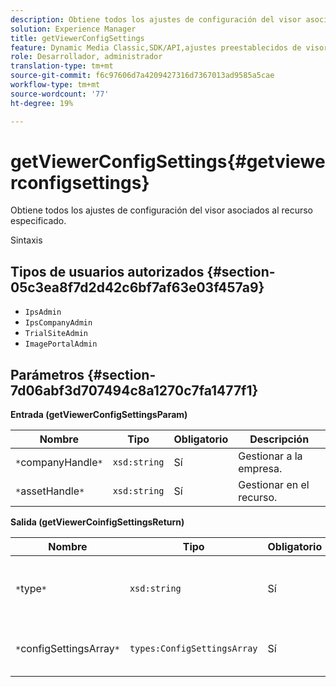 ```yaml
---
description: Obtiene todos los ajustes de configuración del visor asociados al recurso especificado.
solution: Experience Manager
title: getViewerConfigSettings
feature: Dynamic Media Classic,SDK/API,ajustes preestablecidos de visor
role: Desarrollador, administrador
translation-type: tm+mt
source-git-commit: f6c97606d7a4209427316d7367013ad9585a5cae
workflow-type: tm+mt
source-wordcount: '77'
ht-degree: 19%

---
```



# getViewerConfigSettings{#getviewerconfigsettings}

Obtiene todos los ajustes de configuración del visor asociados al recurso especificado.

Sintaxis

## Tipos de usuarios autorizados {#section-05c3ea8f7d2d42c6bf7af63e03f457a9}

* `IpsAdmin`
* `IpsCompanyAdmin`
* `TrialSiteAdmin`
* `ImagePortalAdmin`

## Parámetros {#section-7d06abf3d707494c8a1270c7fa1477f1}

**Entrada (getViewerConfigSettingsParam)**

| Nombre | Tipo | Obligatorio | Descripción |
|---|---|---|---|
| `*`companyHandle`*` | `xsd:string` | Sí | Gestionar a la empresa. |
| `*`assetHandle`*` | `xsd:string` | Sí | Gestionar en el recurso. |

**Salida (getViewerCoinfigSettingsReturn)**

| Nombre | Tipo | Obligatorio | Descripción |
|---|---|---|---|
| `*`type`*` | `xsd:string` | Sí | Tipo de visor al que se aplican los ajustes de configuración. |
| `*`configSettingsArray`*` | `types:ConfigSettingsArray` | Sí | Matriz de ajustes de configuración del visor. |

